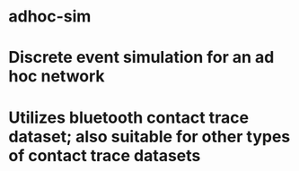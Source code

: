 # adhoc-sim

# Discrete event simulation for an ad hoc network

# Utilizes bluetooth contact trace dataset; also suitable for other types of contact trace datasets
